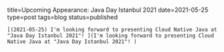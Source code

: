 
title=Upcoming Appearance: Java Day Istanbul 2021 
date=2021-05-25
type=post
tags=blog
status=published
~~~~~~
[(2021-05-25) I'm looking forward to presenting Cloud Native Java at "Java Day Istanbul 2021"! ](I'm looking forward to presenting Cloud Native Java at "Java Day Istanbul 2021"! ) 
            